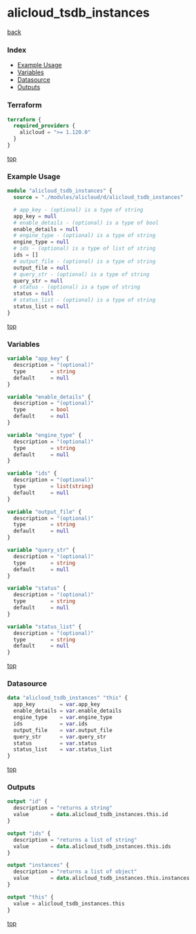 # alicloud_tsdb_instances

[back](../alicloud.md)

### Index

- [Example Usage](#example-usage)
- [Variables](#variables)
- [Datasource](#datasource)
- [Outputs](#outputs)

### Terraform

```terraform
terraform {
  required_providers {
    alicloud = ">= 1.120.0"
  }
}
```

[top](#index)

### Example Usage

```terraform
module "alicloud_tsdb_instances" {
  source = "./modules/alicloud/d/alicloud_tsdb_instances"

  # app_key - (optional) is a type of string
  app_key = null
  # enable_details - (optional) is a type of bool
  enable_details = null
  # engine_type - (optional) is a type of string
  engine_type = null
  # ids - (optional) is a type of list of string
  ids = []
  # output_file - (optional) is a type of string
  output_file = null
  # query_str - (optional) is a type of string
  query_str = null
  # status - (optional) is a type of string
  status = null
  # status_list - (optional) is a type of string
  status_list = null
}
```

[top](#index)

### Variables

```terraform
variable "app_key" {
  description = "(optional)"
  type        = string
  default     = null
}

variable "enable_details" {
  description = "(optional)"
  type        = bool
  default     = null
}

variable "engine_type" {
  description = "(optional)"
  type        = string
  default     = null
}

variable "ids" {
  description = "(optional)"
  type        = list(string)
  default     = null
}

variable "output_file" {
  description = "(optional)"
  type        = string
  default     = null
}

variable "query_str" {
  description = "(optional)"
  type        = string
  default     = null
}

variable "status" {
  description = "(optional)"
  type        = string
  default     = null
}

variable "status_list" {
  description = "(optional)"
  type        = string
  default     = null
}
```

[top](#index)

### Datasource

```terraform
data "alicloud_tsdb_instances" "this" {
  app_key        = var.app_key
  enable_details = var.enable_details
  engine_type    = var.engine_type
  ids            = var.ids
  output_file    = var.output_file
  query_str      = var.query_str
  status         = var.status
  status_list    = var.status_list
}
```

[top](#index)

### Outputs

```terraform
output "id" {
  description = "returns a string"
  value       = data.alicloud_tsdb_instances.this.id
}

output "ids" {
  description = "returns a list of string"
  value       = data.alicloud_tsdb_instances.this.ids
}

output "instances" {
  description = "returns a list of object"
  value       = data.alicloud_tsdb_instances.this.instances
}

output "this" {
  value = alicloud_tsdb_instances.this
}
```

[top](#index)